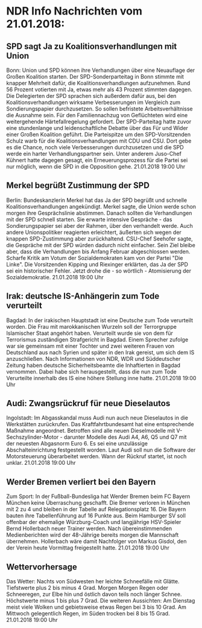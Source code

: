 # NDR Info Nachrichten vom 21.01.2018:


## SPD sagt Ja zu Koalitionsverhandlungen mit Union
Bonn:	Union und SPD können ihre Verhandlungen über eine Neuauflage der Großen Koalition starten. Der SPD-Sonderparteitag in Bonn stimmte mit knapper Mehrheit dafür, die Koalitionsverhandlungen aufzunehmen. Rund 56 Prozent votierten mit Ja, etwas mehr als 43 Prozent stimmten dagegen. Die Delegierten der SPD sprachen sich außerdem dafür aus, bei den Koalitionsverhandlungen wirksame Verbesserungen im Vergleich zum Sondierungspapier durchzusetzen. So sollen befristete Arbeitsverhältnisse die Ausnahme sein. Für den Familiennachzug von Geflüchteten wird eine weitergehende Härtefallregelung gefordert. Der SPD-Parteitag hatte zuvor eine stundenlange und leidenschaftliche Debatte über das Für und Wider einer Großen Koalition geführt. Die Parteispitze um den SPD-Vorsitzenden Schulz warb für die Koalitionsverhandlungen mit CDU und CSU. Dort gebe es die Chance, noch viele Verbesserungen durchzusetzen und die SPD werde ein harter Verhandlungspartner sein. Unter anderem Juso-Chef Kühnert hatte dagegen gesagt, ein Erneuerungsprozess für die Partei sei nur möglich, wenn die SPD in die Opposition gehe. 21.01.2018 19:00 Uhr 

## Merkel begrüßt Zustimmung der SPD
Berlin:	Bundeskanzlerin Merkel hat das Ja der SPD begrüßt und schnelle Koalitionsverhandlungen angekündigt. Merkel sagte, die Union werde schon morgen ihre Gesprächslinie abstimmen. Danach sollten die Verhandlungen mit der SPD schnell starten. Sie erwarte intensive Gespräche - das Sondierungspapier sei aber der Rahmen, über den verhandelt werde. Auch andere Unionspolitiker reagierten erleichtert, äußerten sich wegen der knappen SPD-Zustimmung aber zurückhaltend. CSU-Chef Seehofer sagte, die Gespräche mit der SPD würden dadurch nicht einfacher. Sein Ziel bleibe aber, dass die Verhandlungen bis Anfang Februar abgeschlossen werden. Scharfe Kritik am Votum der Sozialdemokraten kam von der Partei "Die Linke". Die Vorsitzenden Kipping und Riexinger erklärten, das Ja der SPD sei ein historischer Fehler. Jetzt drohe die - so wörtlich - Atomisierung der Sozialdemokratie. 21.01.2018 19:00 Uhr 

## Irak: deutsche IS-Anhängerin zum Tode verurteilt
Bagdad: In der irakischen Hauptstadt ist eine Deutsche zum Tode verurteilt worden. Die Frau mit marokkanischen Wurzeln soll der Terrorgruppe Islamischer Staat angehört haben. Verurteilt wurde sie von dem für Terrorismus zuständigen Strafgericht in Bagdad. Einem Sprecher zufolge war sie gemeinsam mit einer Tochter und zwei weiteren Frauen von Deutschland aus nach Syrien und später in den Irak gereist, um sich dem IS anzuschließen. Nach Informationen von NDR, WDR und Süddeutscher Zeitung haben deutsche Sicherheitsbeamte die Inhaftierten in Bagdad vernommen. Dabei habe sich herausgestellt, dass die nun zum Tode Verurteilte innerhalb des IS eine höhere Stellung inne hatte. 21.01.2018 19:00 Uhr 

## Audi: Zwangsrückruf für neue Dieselautos
Ingolstadt:	Im Abgasskandal muss Audi nun auch neue Dieselautos in die Werkstätten zurückrufen. Das Kraftfahrtbundesamt hat eine entsprechende Maßnahme angeordnet. Betroffen sind alle neuen Dieselmodelle mit V-Sechszylinder-Motor - darunter Modelle des Audi A4, A6, Q5 und Q7 mit der neuesten Abgasnorm Euro 6. Es sei eine unzulässige Abschalteinrichtung festgestellt worden. Laut Audi soll nun die Software der Motorsteuerung überarbeitet werden. Wann der Rückruf startet, ist noch unklar. 21.01.2018 19:00 Uhr 

## Werder Bremen verliert bei den Bayern
Zum Sport: In der Fußball-Bundesliga hat Werder Bremen beim FC Bayern München keine Überraschung geschafft. Die Bremer verloren in München mit 2 zu 4 und bleiben in der Tabelle auf Relegationsplatz 16. Die Bayern bauten ihre Tabellenführung auf 16 Punkte aus. Beim Hamburger SV soll offenbar der ehemalige Würzburg-Coach und langjährige HSV-Spieler Bernd Hollerbach neuer Trainer werden. Nach übereinstimmenden Medienberichten wird der 48-Jährige bereits morgen die Mannschaft übernehmen. Hollerbach wäre damit Nachfolger von Markus Gisdol, den der Verein heute Vormittag freigestellt hatte. 21.01.2018 19:00 Uhr 

## Wettervorhersage
Das Wetter:
Nachts von Südwesten her leichte Schneefälle mit Glätte. Tiefstwerte plus 2 bis minus 4 Grad. Morgen
Morgen Regen oder Schneeregen, zur Elbe hin und östlich davon teils noch länger Schnee. Höchstwerte minus 1 bis plus 7 Grad. Die weiteren Aussichten: Am Dienstag meist viele Wolken und gebietsweise etwas Regen bei 3 bis 10 Grad. Am Mittwoch gelegentlich Regen, im Süden trocken bei 8 bis 15 Grad. 21.01.2018 19:00 Uhr 
